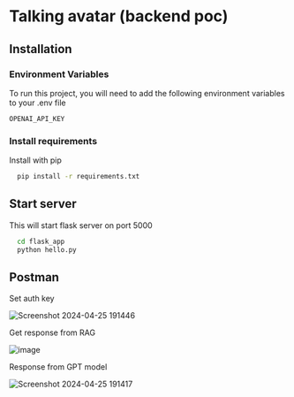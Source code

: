 
# Talking avatar (backend poc)

## Installation


### Environment Variables

To run this project, you will need to add the following environment variables to your .env file

`OPENAI_API_KEY`



### Install requirements

Install with pip

```bash
  pip install -r requirements.txt
```

## Start server   
This will start flask server on port 5000
```bash
  cd flask_app
  python hello.py
```

## Postman

Set auth key

![Screenshot 2024-04-25 191446](https://github.com/ds-parthiv-shah/talking_avatar_poc/assets/117074142/e05077c0-f2c1-448e-bb07-3eb1b60904ae)

Get response from RAG

![image](https://github.com/ds-parthiv-shah/talking_avatar_poc/assets/117074142/71ea9186-7bde-4e92-b8e0-0e54241d1750)

Response from GPT model

![Screenshot 2024-04-25 191417](https://github.com/ds-parthiv-shah/talking_avatar_poc/assets/117074142/47951775-183d-4a36-81aa-ff3ad1f37752)


